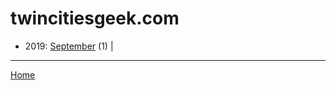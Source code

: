 # twincitiesgeek.com

  * 2019: 
      [September](./twincitiesgeek-com-2019-09.md) (1) | 

----

[Home](../)
